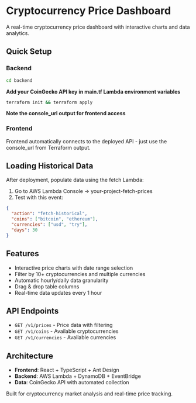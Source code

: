 # Cryptocurrency Price Dashboard

A real-time cryptocurrency price dashboard with interactive charts and data analytics.

## Quick Setup

### Backend

```bash
cd backend
```

**Add your CoinGecko API key in main.tf Lambda environment variables**

```bash
terraform init && terraform apply
```

**Note the console_url output for frontend access**

### Frontend

Frontend automatically connects to the deployed API - just use the console_url from Terraform output.

## Loading Historical Data

After deployment, populate data using the fetch Lambda:

1. Go to AWS Lambda Console → your-project-fetch-prices
2. Test with this event:

```json
{
  "action": "fetch-historical",
  "coins": ["bitcoin", "ethereum"],
  "currencies": ["usd", "try"],
  "days": 30
}
```

## Features

- Interactive price charts with date range selection
- Filter by 10+ cryptocurrencies and multiple currencies
- Automatic hourly/daily data granularity
- Drag & drop table columns
- Real-time data updates every 1 hour

## API Endpoints

- `GET /v1/prices` - Price data with filtering
- `GET /v1/coins` - Available cryptocurrencies
- `GET /v1/currencies` - Available currencies

## Architecture

- **Frontend**: React + TypeScript + Ant Design
- **Backend**: AWS Lambda + DynamoDB + EventBridge
- **Data**: CoinGecko API with automated collection

Built for cryptocurrency market analysis and real-time price tracking.
